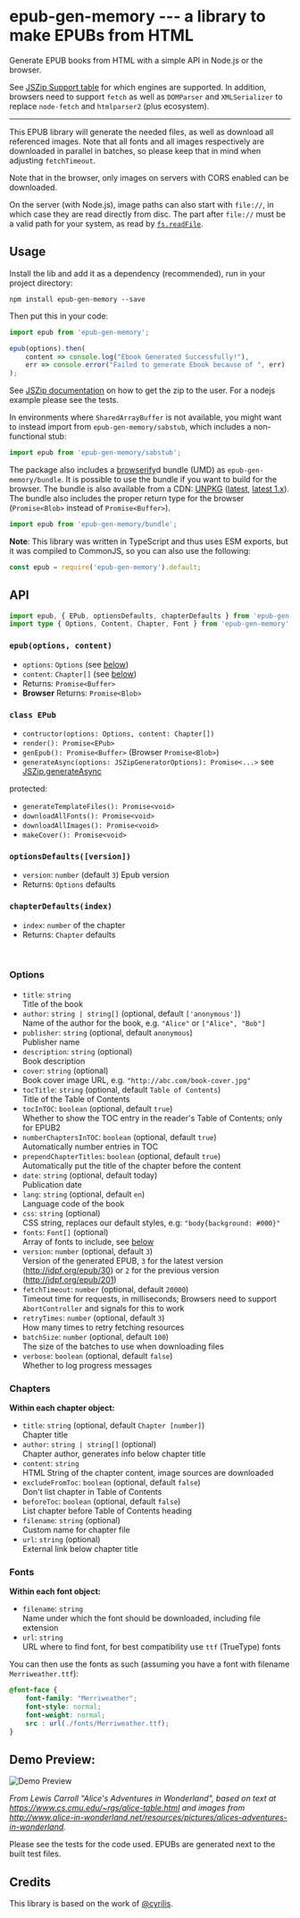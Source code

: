 # epub-gen-memory --- a library to make EPUBs from HTML

Generate EPUB books from HTML with a simple API in Node.js or the browser.

See [JSZip Support table](https://stuk.github.io/jszip/) for which engines are supported. In addition, browsers need to support `fetch` as well as `DOMParser` and `XMLSerializer` to replace `node-fetch` and `htmlparser2` (plus ecosystem).

------

This EPUB library will generate the needed files, as well as download all referenced images. Note that all fonts and all images respectively are downloaded in parallel in batches, so please keep that in mind when adjusting `fetchTimeout`.

Note that in the browser, only images on servers with CORS enabled can be downloaded.

On the server (with Node.js), image paths can also start with `file://`, in which case they are read directly from disc. The part after `file://` must be a valid path for your system, as read by [`fs.readFile`](https://nodejs.org/api/fs.html#fs_file_url_paths).


## Usage

Install the lib and add it as a dependency (recommended), run in your project directory:

```shell
npm install epub-gen-memory --save
```

Then put this in your code:

```js
import epub from 'epub-gen-memory';

epub(options).then(
    content => console.log("Ebook Generated Successfully!"),
    err => console.error("Failed to generate Ebook because of ", err)
);
```

See [JSZip documentation](https://github.com/Stuk/jszip/blob/master/documentation/howto/write_zip.md) on how to get the zip to the user. For a nodejs example please see the tests.

In environments where `SharedArrayBuffer` is not available, you might want to instead import from `epub-gen-memory/sabstub`, which includes a non-functional stub:

```js
import epub from 'epub-gen-memory/sabstub';
```

The package also includes a [browserify](https://www.npmjs.com/package/browserify)d bundle (UMD) as `epub-gen-memory/bundle`. It is possible to use the bundle if you want to build for the browser. The bundle is also available from a CDN: [UNPKG](https://unpkg.com/epub-gen-memory) ([latest](https://unpkg.com/epub-gen-memory), [latest 1.x](https://unpkg.com/epub-gen-memory@^1.0.0)). The bundle also includes the proper return type for the browser (`Promise<Blob>` instead of `Promise<Buffer>`).

```js
import epub from 'epub-gen-memory/bundle';
```

**Note**: This library was written in TypeScript and thus uses ESM exports, but it was compiled to CommonJS, so you can also use the following:

```js
const epub = require('epub-gen-memory').default;
```


## API

```ts
import epub, { EPub, optionsDefaults, chapterDefaults } from 'epub-gen-memory';
import type { Options, Content, Chapter, Font } from 'epub-gen-memory';
```


### `epub(options, content)`

- `options`: `Options` (see [below](#options))
- `content`: `Chapter[]` (see [below](#chapters))
- Returns: `Promise<Buffer>`
- **Browser** Returns: `Promise<Blob>`


### `class EPub`

- `contructor(options: Options, content: Chapter[])`
- `render(): Promise<EPub>`
- `genEpub(): Promise<Buffer>` (Browser `Promise<Blob>`)
- `generateAsync(options: JSZipGeneratorOptions): Promise<...>` see [JSZip.generateAsync](https://stuk.github.io/jszip/documentation/api_jszip/generate_async.html)

protected:
- `generateTemplateFiles(): Promise<void>`
- `downloadAllFonts(): Promise<void>`
- `downloadAllImages(): Promise<void>`
- `makeCover(): Promise<void>`


### `optionsDefaults([version])`

- `version`: `number` (default `3`) Epub version
- Returns: `Options` defaults


### `chapterDefaults(index)`

- `index`: `number` of the chapter
- Returns: `Chapter` defaults

&nbsp;

### Options

- `title`: `string`<br />
    Title of the book
- `author`: `string | string[]` (optional, default `['anonymous']`)<br />
    Name of the author for the book, e.g. `"Alice"` or `["Alice", "Bob"]`
- `publisher`: `string` (optional, default `anonymous`)<br />
    Publisher name
- `description`: `string` (optional)<br />
    Book description
- `cover`: `string` (optional)<br />
    Book cover image URL, e.g. `"http://abc.com/book-cover.jpg"`
- `tocTitle`: `string` (optional, default `Table of Contents`)<br />
    Title of the Table of Contents
- `tocInTOC`: `boolean` (optional, default `true`)<br />
    Whether to show the TOC entry in the reader's Table of Contents; only for EPUB2
- `numberChaptersInTOC`: `boolean` (optional, default `true`)<br />
    Automatically number entries in TOC
- `prependChapterTitles`: `boolean` (optional, default `true`)<br />
    Automatically put the title of the chapter before the content
- `date`: `string` (optional, default today)<br />
    Publication date
- `lang`: `string` (optional, default `en`)<br />
    Language code of the book
- `css`: `string` (optional)<br />
    CSS string, replaces our default styles, e.g: `"body{background: #000}"`
- `fonts`: `Font[]` (optional)<br />
    Array of fonts to include, see [below](#fonts)
- `version`: `number` (optional, default `3`)<br />
    Version of the generated EPUB, `3` for the latest version (http://idpf.org/epub/30) or `2` for the previous version (http://idpf.org/epub/201)
- `fetchTimeout`: `number` (optional, default `20000`)<br />
    Timeout time for requests, in milliseconds; Browsers need to support `AbortController` and signals for this to work
- `retryTimes`: `number` (optional, default `3`)<br />
    How many times to retry fetching resources
- `batchSize`: `number` (optional, default `100`)<br />
    The size of the batches to use when downloading files
- `verbose`: `boolean` (optional, default `false`)<br />
    Whether to log progress messages


### Chapters

**Within each chapter object:**

- `title`: `string` (optional, default `Chapter [number]`)<br />
    Chapter title
- `author`: `string | string[]` (optional)<br />
    Chapter author, generates info below chapter title
- `content`: `string`<br />
    HTML String of the chapter content, image sources are downloaded
- `excludeFromToc`: `boolean` (optional, default `false`)<br />
    Don't list chapter in Table of Contents
- `beforeToc`: `boolean` (optional, default `false`)<br />
    List chapter before Table of Contents heading
- `filename`: `string` (optional)<br />
    Custom name for chapter file
- `url`: `string` (optional)<br />
    External link below chapter title


### Fonts

**Within each font object:**

- `filename`: `string`<br />
    Name under which the font should be downloaded, including file extension
- `url`: `string`<br />
    URL where to find font, for best compatibility use `ttf` (TrueType) fonts


You can then use the fonts as such (assuming you have a font with filename `Merriweather.ttf`):

```css
@font-face {
    font-family: "Merriweather";
    font-style: normal;
    font-weight: normal;
    src : url(./fonts/Merriweather.ttf);
}
```


## Demo Preview:

![Demo Preview](demo_preview.png?raw=true)

_From Lewis Carroll "Alice's Adventures in Wonderland", based on text at https://www.cs.cmu.edu/~rgs/alice-table.html and images from http://www.alice-in-wonderland.net/resources/pictures/alices-adventures-in-wonderland._

Please see the tests for the code used. EPUBs are generated next to the built test files.


## Credits

This library is based on the work of [@cyrilis](https://github.com/cyrilis).
